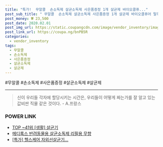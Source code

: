 ```yaml
--- 
title: "특가!  무알콜  손소독제 살균소독제 사은품증정 1개 살균제 바이오클퓨..." 
post_sub_title: " 무알콜  손소독제 살균소독제 사은품증정 1개 살균제 바이오클퓨어 탈취제 무독성 리필용4L" 
post_money: ₩ 23,500 
post_date: 2020.02.01 
post_img_url: https://static.coupangcdn.com/image/vendor_inventory/images/2018/10/18/15/4/61521eaa-deaf-4015-afe0-415989382f19.jpg 
post_link_url: https://coupa.ng/bnPB5R 
categories: 
  - vendor_inventory 
tags: 
  - 무알콜 
  - 손소독제 
  - 사은품증정 
  - 살균소독제 
  - 살균제 
--- 
```

  #무알콜 #손소독제 #사은품증정 #살균소독제 #살균제 
<hr> 

> 신이 우리들 각자에 할당시키는 시간은, 우리들이 어떻게 짜는가를 잘 알고 있는 값비싼 직물 같은 것이다. - A.프랑스 


### POWER LINK

* <a href="https://blog.naver.com/an0733/221792141505" target="_blank"> TOP ~41위 [생활] 살균기</a>
* <a href="https://blog.naver.com/fasyy4321/221792456520" target="_blank">메디록스 반려동물용 살균소독제 리필용 무향</a>
* <a href="https://blog.naver.com/santokki14/221792274732" target="_blank">[특가] 헬스케어 자외선살균기...</a>
